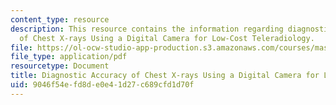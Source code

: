 ```yaml
---
content_type: resource
description: This resource contains the information regarding diagnostic accuracy
  of Chest X-rays Using a Digital Camera for Low-Cost Teleradiology.
file: https://ol-ocw-studio-app-production.s3.amazonaws.com/courses/mas-965-nextlab-i-designing-mobile-technologies-for-the-next-billion-users-fall-2008/9046f54efd8de0e41d27c689cfd1d70f_MITMAS_965F08_Lec16_ja.pdf
file_type: application/pdf
resourcetype: Document
title: Diagnostic Accuracy of Chest X-rays Using a Digital Camera for Low-Cost Teleradiology
uid: 9046f54e-fd8d-e0e4-1d27-c689cfd1d70f
---
```

